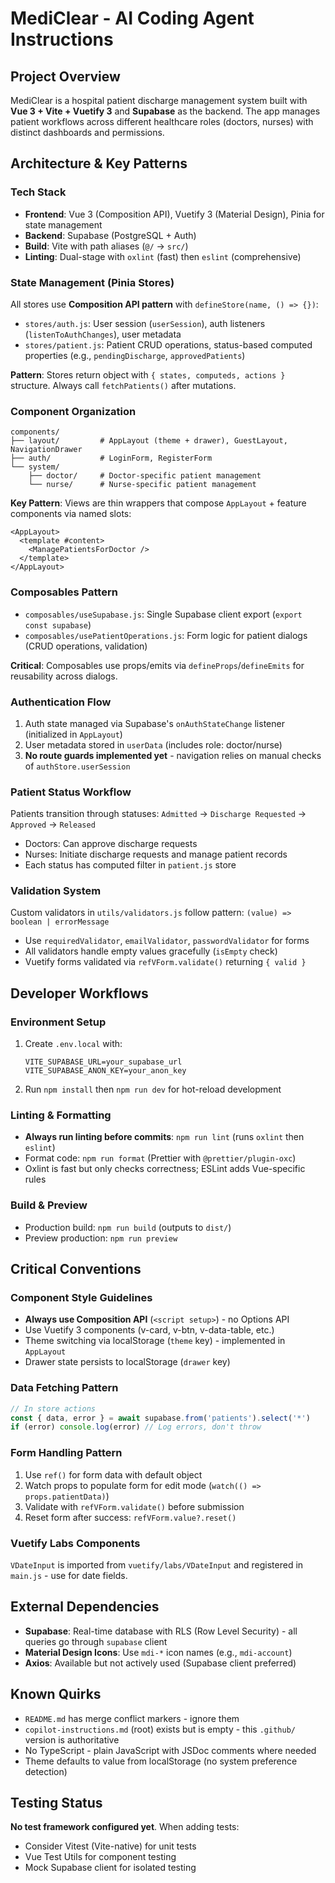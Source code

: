 # MediClear - AI Coding Agent Instructions

## Project Overview

MediClear is a hospital patient discharge management system built with **Vue 3 + Vite + Vuetify 3** and **Supabase** as the backend. The app manages patient workflows across different healthcare roles (doctors, nurses) with distinct dashboards and permissions.

## Architecture & Key Patterns

### Tech Stack

- **Frontend**: Vue 3 (Composition API), Vuetify 3 (Material Design), Pinia for state management
- **Backend**: Supabase (PostgreSQL + Auth)
- **Build**: Vite with path aliases (`@/` → `src/`)
- **Linting**: Dual-stage with `oxlint` (fast) then `eslint` (comprehensive)

### State Management (Pinia Stores)

All stores use **Composition API pattern** with `defineStore(name, () => {})`:

- `stores/auth.js`: User session (`userSession`), auth listeners (`listenToAuthChanges`), user metadata
- `stores/patient.js`: Patient CRUD operations, status-based computed properties (e.g., `pendingDischarge`, `approvedPatients`)

**Pattern**: Stores return object with `{ states, computeds, actions }` structure. Always call `fetchPatients()` after mutations.

### Component Organization

```
components/
├── layout/         # AppLayout (theme + drawer), GuestLayout, NavigationDrawer
├── auth/           # LoginForm, RegisterForm
└── system/
    ├── doctor/     # Doctor-specific patient management
    └── nurse/      # Nurse-specific patient management
```

**Key Pattern**: Views are thin wrappers that compose `AppLayout` + feature components via named slots:

```vue
<AppLayout>
  <template #content>
    <ManagePatientsForDoctor />
  </template>
</AppLayout>
```

### Composables Pattern

- `composables/useSupabase.js`: Single Supabase client export (`export const supabase`)
- `composables/usePatientOperations.js`: Form logic for patient dialogs (CRUD operations, validation)

**Critical**: Composables use props/emits via `defineProps`/`defineEmits` for reusability across dialogs.

### Authentication Flow

1. Auth state managed via Supabase's `onAuthStateChange` listener (initialized in `AppLayout`)
2. User metadata stored in `userData` (includes role: doctor/nurse)
3. **No route guards implemented yet** - navigation relies on manual checks of `authStore.userSession`

### Patient Status Workflow

Patients transition through statuses: `Admitted` → `Discharge Requested` → `Approved` → `Released`

- Doctors: Can approve discharge requests
- Nurses: Initiate discharge requests and manage patient records
- Each status has computed filter in `patient.js` store

### Validation System

Custom validators in `utils/validators.js` follow pattern: `(value) => boolean | errorMessage`

- Use `requiredValidator`, `emailValidator`, `passwordValidator` for forms
- All validators handle empty values gracefully (`isEmpty` check)
- Vuetify forms validated via `refVForm.validate()` returning `{ valid }`

## Developer Workflows

### Environment Setup

1. Create `.env.local` with:
   ```
   VITE_SUPABASE_URL=your_supabase_url
   VITE_SUPABASE_ANON_KEY=your_anon_key
   ```
2. Run `npm install` then `npm run dev` for hot-reload development

### Linting & Formatting

- **Always run linting before commits**: `npm run lint` (runs `oxlint` then `eslint`)
- Format code: `npm run format` (Prettier with `@prettier/plugin-oxc`)
- Oxlint is fast but only checks correctness; ESLint adds Vue-specific rules

### Build & Preview

- Production build: `npm run build` (outputs to `dist/`)
- Preview production: `npm run preview`

## Critical Conventions

### Component Style Guidelines

- **Always use Composition API** (`<script setup>`) - no Options API
- Use Vuetify 3 components (v-card, v-btn, v-data-table, etc.)
- Theme switching via localStorage (`theme` key) - implemented in `AppLayout`
- Drawer state persists to localStorage (`drawer` key)

### Data Fetching Pattern

```javascript
// In store actions
const { data, error } = await supabase.from('patients').select('*')
if (error) console.log(error) // Log errors, don't throw
```

### Form Handling Pattern

1. Use `ref()` for form data with default object
2. Watch props to populate form for edit mode (`watch(() => props.patientData)`)
3. Validate with `refVForm.validate()` before submission
4. Reset form after success: `refVForm.value?.reset()`

### Vuetify Labs Components

`VDateInput` is imported from `vuetify/labs/VDateInput` and registered in `main.js` - use for date fields.

## External Dependencies

- **Supabase**: Real-time database with RLS (Row Level Security) - all queries go through `supabase` client
- **Material Design Icons**: Use `mdi-*` icon names (e.g., `mdi-account`)
- **Axios**: Available but not actively used (Supabase client preferred)

## Known Quirks

- `README.md` has merge conflict markers - ignore them
- `copilot-instructions.md` (root) exists but is empty - this `.github/` version is authoritative
- No TypeScript - plain JavaScript with JSDoc comments where needed
- Theme defaults to value from localStorage (no system preference detection)

## Testing Status

**No test framework configured yet**. When adding tests:

- Consider Vitest (Vite-native) for unit tests
- Vue Test Utils for component testing
- Mock Supabase client for isolated testing
